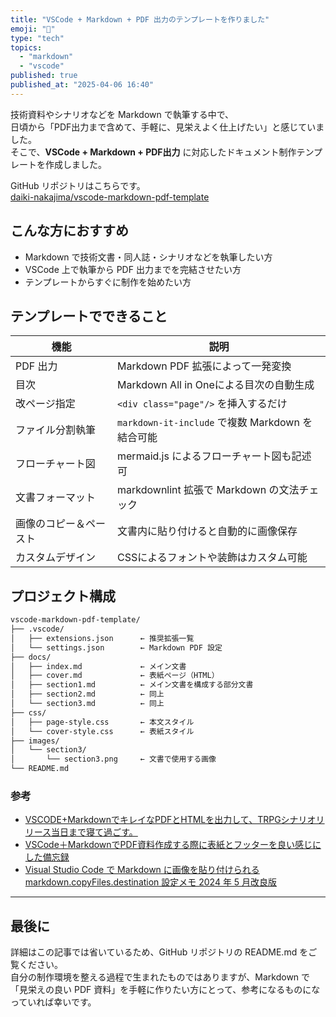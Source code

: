 ```yaml
---
title: "VSCode + Markdown + PDF 出力のテンプレートを作りました"
emoji: "📝"
type: "tech"
topics:
  - "markdown"
  - "vscode"
published: true
published_at: "2025-04-06 16:40"
---
```


技術資料やシナリオなどを Markdown で執筆する中で、  
日頃から「PDF出力まで含めて、手軽に、見栄えよく仕上げたい」と感じていました。  
そこで、**VSCode + Markdown + PDF出力** に対応したドキュメント制作テンプレートを作成しました。

GitHub リポジトリはこちらです。  
[daiki-nakajima/vscode-markdown-pdf-template](https://github.com/daiki-nakajima/vscode-markdown-pdf-template)

## こんな方におすすめ

- Markdown で技術文書・同人誌・シナリオなどを執筆したい方
- VSCode 上で執筆から PDF 出力までを完結させたい方
- テンプレートからすぐに制作を始めたい方

## テンプレートでできること

| 機能                   | 説明                                             |
| ---------------------- | ------------------------------------------------ |
| PDF 出力               | Markdown PDF 拡張によって一発変換                |
| 目次                   | Markdown All in Oneによる目次の自動生成          |
| 改ページ指定           | `<div class="page"/>` を挿入するだけ             |
| ファイル分割執筆       | `markdown-it-include` で複数 Markdown を結合可能 |
| フローチャート図       | mermaid.js によるフローチャート図も記述可        |
| 文書フォーマット       | markdownlint 拡張で Markdown の文法チェック      |
| 画像のコピー＆ペースト | 文書内に貼り付けると自動的に画像保存             |
| カスタムデザイン       | CSSによるフォントや装飾はカスタム可能            |

## プロジェクト構成

```txt
vscode-markdown-pdf-template/
├── .vscode/
│   ├── extensions.json      ← 推奨拡張一覧
│   └── settings.json        ← Markdown PDF 設定
├── docs/
│   ├── index.md             ← メイン文書
│   ├── cover.md             ← 表紙ページ（HTML）
│   ├── section1.md          ← メイン文書を構成する部分文書
│   ├── section2.md          ← 同上
│   └── section3.md          ← 同上
├── css/
│   ├── page-style.css       ← 本文スタイル
│   └── cover-style.css      ← 表紙スタイル
├── images/
│   └── section3/
│       └── section3.png     ← 文書で使用する画像
└── README.md
```

### 参考

- [VSCODE+MarkdownでキレイなPDFとHTMLを出力して、TRPGシナリオリリース当日まで寝て過ごす。](https://tthrr.com/article/15168c8f-2401-8194-9a60-cdc3d8df5e35#15168c8f240181e6a0fee7031e9365dd)
- [VSCode＋MarkdownでPDF資料作成する際に表紙とフッターを良い感じにした備忘録](https://qiita.com/matcha_kinako/items/5c62784db4919e048925)
- [Visual Studio Code で Markdown に画像を貼り付けられる markdown.copyFiles.destination 設定メモ 2024 年 5 月改良版](https://www.1ft-seabass.jp/memo/2024/04/26/vscode-current-markdown-copyfiles-destination-setting-ver2/)

---

## 最後に

詳細はこの記事では省いているため、GitHub リポジトリの README.md をご覧ください。  
自分の制作環境を整える過程で生まれたものではありますが、Markdown で「見栄えの良い PDF 資料」を手軽に作りたい方にとって、参考になるものになっていれば幸いです。
